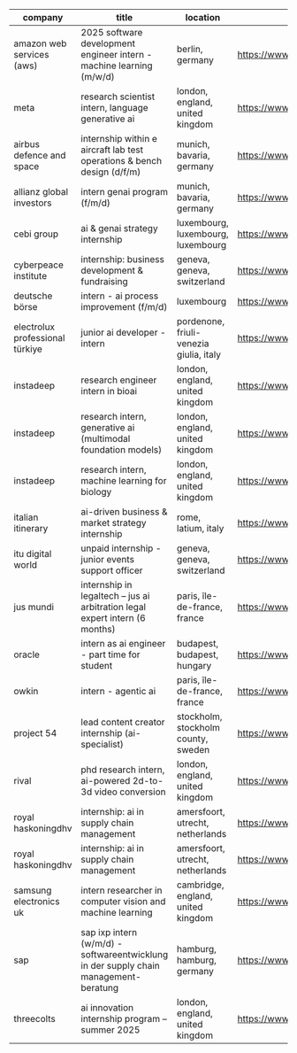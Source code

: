 |company|title|location|link|
|---|---|---|---|
|amazon web services (aws)|2025 software development engineer intern - machine learning (m/w/d)|berlin, germany|https://www.linkedin.com/jobs/view/4077929852|
|meta|research scientist intern, language generative ai|london, england, united kingdom|https://www.linkedin.com/jobs/view/4181334949|
|airbus defence and space|internship within e aircraft lab test operations & bench design (d/f/m)|munich, bavaria, germany|https://www.linkedin.com/jobs/view/4227633242|
|allianz global investors|intern genai program (f/m/d)|munich, bavaria, germany|https://www.linkedin.com/jobs/view/4218729725|
|cebi group|ai & genai strategy internship|luxembourg, luxembourg, luxembourg|https://www.linkedin.com/jobs/view/4222841337|
|cyberpeace institute|internship: business development & fundraising|geneva, geneva, switzerland|https://www.linkedin.com/jobs/view/4092579953|
|deutsche börse|intern - ai process improvement (f/m/d)|luxembourg|https://www.linkedin.com/jobs/view/4185725905|
|electrolux professional türkiye|junior ai developer - intern|pordenone, friuli-venezia giulia, italy|https://www.linkedin.com/jobs/view/4211135509|
|instadeep|research engineer intern in bioai|london, england, united kingdom|https://www.linkedin.com/jobs/view/4199860972|
|instadeep|research intern, generative ai (multimodal foundation models)|london, england, united kingdom|https://www.linkedin.com/jobs/view/4145958082|
|instadeep|research intern, machine learning for biology|london, england, united kingdom|https://www.linkedin.com/jobs/view/4145953788|
|italian itinerary|ai-driven business & market strategy internship|rome, latium, italy|https://www.linkedin.com/jobs/view/4219694257|
|itu digital world|unpaid internship - junior events support officer|geneva, geneva, switzerland|https://www.linkedin.com/jobs/view/4224518597|
|jus mundi|internship in legaltech – jus ai arbitration legal expert intern (6 months)|paris, île-de-france, france|https://www.linkedin.com/jobs/view/4207361544|
|oracle|intern as ai engineer - part time for student|budapest, budapest, hungary|https://www.linkedin.com/jobs/view/4184199303|
|owkin|intern - agentic ai|paris, île-de-france, france|https://www.linkedin.com/jobs/view/4224573071|
|project 54|lead content creator internship (ai-specialist)|stockholm, stockholm county, sweden|https://www.linkedin.com/jobs/view/4224366684|
|rival|phd research intern, ai-powered 2d-to-3d video conversion|london, england, united kingdom|https://www.linkedin.com/jobs/view/4210649723|
|royal haskoningdhv|internship: ai in supply chain management|amersfoort, utrecht, netherlands|https://www.linkedin.com/jobs/view/4198338893|
|royal haskoningdhv|internship: ai in supply chain management|amersfoort, utrecht, netherlands|https://www.linkedin.com/jobs/view/4198342379|
|samsung electronics uk|intern researcher in computer vision and machine learning|cambridge, england, united kingdom|https://www.linkedin.com/jobs/view/4173978396|
|sap|sap ixp intern (w/m/d) - softwareentwicklung in der supply chain management-beratung|hamburg, hamburg, germany|https://www.linkedin.com/jobs/view/4208980977|
|threecolts|ai innovation internship program – summer 2025|london, england, united kingdom|https://www.linkedin.com/jobs/view/4219182090|